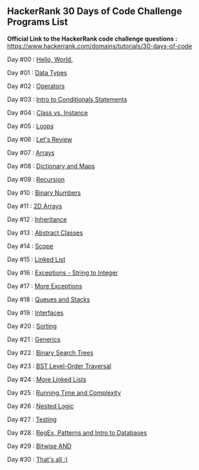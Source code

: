 HackerRank 30 Days of Code Challenge Programs List
--------------------------------------------------

<b>Official Link to the HackerRank code challenge questions :</b> https://www.hackerrank.com/domains/tutorials/30-days-of-code 

Day #00 : <a href="HelloWorld.java">Hello, World.</a>

Day #01 : <a href="DataTypesDemo.java.java">Data Types</a>

Day #02 : <a href="OperatorsDemo.java">Operators</a>

Day #03 : <a href="ConditionalsDemo.java">Intro to Conditionals Statements</a>

Day #04 : <a href="InstanceDemo.java">Class vs. Instance</a>

Day #05 : <a href="LoopsDemo.java">Loops</a>

Day #06 : <a href="StringLoopDemo.java">Let's Review</a>

Day #07 : <a href="ArraysDemo.java">Arrays</a>

Day #08 : <a href="DictionaryAndMaps.java">Dictionary and Maps</a>

Day #09 : <a href="RecursionDemo.java">Recursion</a>

Day #10 : <a href="BinaryNumberDemo.java">Binary Numbers</a>

Day #11 : <a href="2DArraysDemo.java">2D Arrays</a>

Day #12 : <a href="InheritanceDemo.java">Inheritance</a>

Day #13 : <a href="AbstractClassDemo.java">Abstract Classes</a>

Day #14 : <a href="ScopeDemo.java">Scope</a>

Day #15 : <a href="#">Linked List</a>

Day #16 : <a href="#">Exceptions - String to Integer</a>

Day #17 : <a href="#">More Exceptions</a>

Day #18 : <a href="#">Queues and Stacks</a>

Day #19 : <a href="#">Interfaces</a>

Day #20 : <a href="#">Sorting</a>

Day #21 : <a href="#">Generics</a>

Day #22 : <a href="#">Binary Search Trees</a>

Day #23 : <a href="#">BST Level-Order Traversal</a>

Day #24 : <a href="#">More Linked Lists</a>

Day #25 : <a href="#">Running Time and Complexity</a>

Day #26 : <a href="#">Nested Logic</a>

Day #27 : <a href="#">Testing</a>

Day #28 : <a href="#">RegEx, Patterns and Intro to Databases</a>

Day #29 : <a href="#">Bitwise AND</a>

Day #30 : <a href="#">That's all :)</a>
